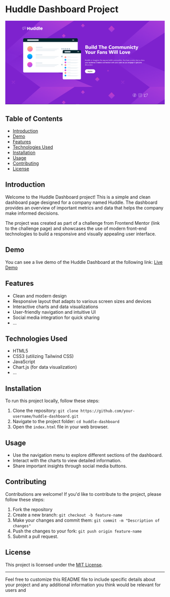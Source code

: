 # Huddle Dashboard Project

<div align="center">
  <img src="Screenshot 2023-07-26 230107.png" alt="Project Image">
</div>

## Table of Contents
- [Introduction](#introduction)
- [Demo](#demo)
- [Features](#features)
- [Technologies Used](#technologies-used)
- [Installation](#installation)
- [Usage](#usage)
- [Contributing](#contributing)
- [License](#license)

## Introduction

Welcome to the Huddle Dashboard project! This is a simple and clean dashboard page designed for a company named Huddle. The dashboard provides an overview of important metrics and data that helps the company make informed decisions.

The project was created as part of a challenge from Frontend Mentor (link to the challenge page) and showcases the use of modern front-end technologies to build a responsive and visually appealing user interface.

## Demo

You can see a live demo of the Huddle Dashboard at the following link: [Live Demo](https://your-demo-url.com)

## Features

- Clean and modern design
- Responsive layout that adapts to various screen sizes and devices
- Interactive charts and data visualizations
- User-friendly navigation and intuitive UI
- Social media integration for quick sharing
- ...

## Technologies Used

- HTML5
- CSS3 (utilizing Tailwind CSS)
- JavaScript
- Chart.js (for data visualization)
- ...

## Installation

To run this project locally, follow these steps:

1. Clone the repository: `git clone https://github.com/your-username/huddle-dashboard.git`
2. Navigate to the project folder: `cd huddle-dashboard`
3. Open the `index.html` file in your web browser.

## Usage

- Use the navigation menu to explore different sections of the dashboard.
- Interact with the charts to view detailed information.
- Share important insights through social media buttons.

## Contributing

Contributions are welcome! If you'd like to contribute to the project, please follow these steps:

1. Fork the repository
2. Create a new branch: `git checkout -b feature-name`
3. Make your changes and commit them: `git commit -m "Description of changes"`
4. Push the changes to your fork: `git push origin feature-name`
5. Submit a pull request.

## License

This project is licensed under the [MIT License](LICENSE).

---

Feel free to customize this README file to include specific details about your project and any additional information you think would be relevant for users and
